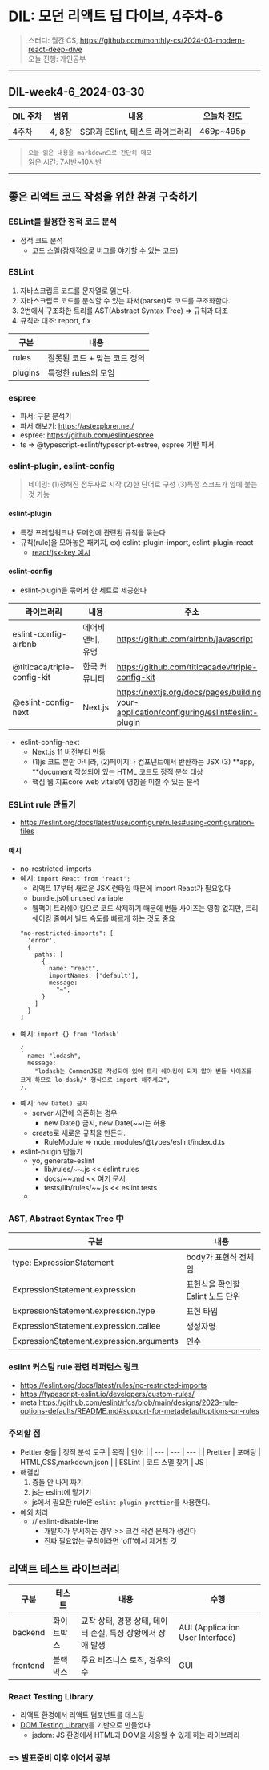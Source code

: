 # DIL: 모던 리액트 딥 다이브, 4주차-6

> 스터디: 월간 CS, https://github.com/monthly-cs/2024-03-modern-react-deep-dive  
> 오늘 진행: 개인공부

---

## DIL-week4-6_2024-03-30

| DIL 주차 | 범위   | 내용                            | 오늘차 진도 |
| -------- | ------ | ------------------------------- | ----------- |
| 4주차    | 4, 8장 | SSR과 ESlint, 테스트 라이브러리 | 469p~495p   |

> `오늘 읽은 내용을 markdown으로 간단히 메모`  
> 읽은 시간: 7시반~10시반

---

## 좋은 리액트 코드 작성을 위한 환경 구축하기

### ESLint를 활용한 정적 코드 분석

- 정적 코드 분석
  - 코드 스멜(잠재적으로 버그를 야기할 수 있는 코드)

### ESLint

1. 자바스크립트 코드를 문자열로 읽는다.
2. 자바스크립트 코드를 분석할 수 있는 파서(parser)로 코드를 구조화한다.
3. 2번에서 구조화한 트리를 AST(Abstract Syntax Tree) => 규칙과 대조
4. 규칙과 대조: report, fix

| 구분    | 내용                         |
| ------- | ---------------------------- |
| rules   | 잘못된 코드 + 맞는 코드 정의 |
| plugins | 특정한 rules의 모임          |

### espree

- 파서: 구문 분석기
- 파서 해보기: https://astexplorer.net/
- espree: https://github.com/eslint/espree
- ts => @typescript-eslint/typescript-estree, espree 기반 파서

### eslint-plugin, eslint-config

> 네이밍: (1)정해진 접두사로 시작 (2)한 단어로 구성 (3)특정 스코프가 앞에 붙는 것 가능

#### eslint-plugin

- 특정 프레임워크나 도메인에 관련된 규칙을 묶는다
- 규칙(rule)을 모아놓은 패키지, ex) eslint-plugin-import, eslint-plugin-react
  - [react/jsx-key 예시](https://github.com/jsx-eslint/eslint-plugin-react/blob/b52e0caf98cff122da9e3a92dacac355d3fe2e48/lib/rules/jsx-key.js#L66-L251)

#### eslint-config

- eslint-plugin을 묶어서 한 세트로 제공한다

| 라이브러리                  | 내용             | 주소                                                                                     |
| --------------------------- | ---------------- | ---------------------------------------------------------------------------------------- |
| eslint-config-airbnb        | 에어비앤비, 유명 | https://github.com/airbnb/javascript                                                     |
| @titicaca/triple-config-kit | 한국 커뮤니티    | https://github.com/titicacadev/triple-config-kit                                         |
| @eslint-config-next         | Next.js          | https://nextjs.org/docs/pages/building-your-application/configuring/eslint#eslint-plugin |

- eslint-config-next
  - Next.js 11 버전부터 만듦
  - (1)js 코드 뿐만 아니라, (2)페이지나 컴포넌트에서 반환하는 JSX (3) **app, **document 작성되어 있는 HTML 코드도 정적 분석 대상
  - 핵심 웹 지표core web vitals에 영향을 미칠 수 있는 분석

### ESLint rule 만들기

- https://eslint.org/docs/latest/use/configure/rules#using-configuration-files

#### 예시

- no-restricted-imports
- 예시: `import React from 'react';`
  - 리액트 17부터 새로운 JSX 런타임 때문에 import React가 필요없다
  - bundle.js에 unused variable
  - 웹팩이 트리쉐이킹으로 코드 삭제하기 때문에 번들 사이즈는 영향 없지만, 트리 쉐이킹 줄여서 빌드 속도를 빠르게 하는 것도 중요
  ```tsx
  "no-restricted-imports": [
    'error',
    {
      paths: [
        {
          name: "react",
          importNames: ['default'],
          message:
            "~",
        }
      ]
    }
  ]
  ```
- 예시: `import {} from 'lodash'`
  ```tsx
  {
    name: "lodash",
    message:
      "lodash는 CommonJS로 작성되어 있어 트리 쉐이킹이 되지 않아 번들 사이즈를 크게 하므로 lo-dash/* 형식으로 import 해주세요",
  },
  ```
- 예시: `new Date() 금지`
  - server 시간에 의존하는 경우
    - new Date() 금지, new Date(~~)는 허용
  - create로 새로운 규칙을 만든다.
    - RuleModule => node_modules/@types/eslint/index.d.ts
- eslint-plugin 만들기
  - yo, generate-eslint
    - lib/rules/~~.js << eslint rules
    - docs/~~.md << 여기 문서
    - tests/lib/rules/~~.js << eslint tests
  -

### AST, Abstract Syntax Tree 中

| 구분                                     | 내용                             |
| ---------------------------------------- | -------------------------------- |
| type: ExpressionStatement                | body가 표현식 전체임             |
| ExpressionStatement.expression           | 표현식을 확인할 Eslint 노드 단위 |
| ExpressionStatement.expression.type      | 표현 타입                        |
| ExpressionStatement.expression.callee    | 생성자명                         |
| ExpressionStatement.expression.arguments | 인수                             |

### eslint 커스텀 rule 관련 레퍼런스 링크

- https://eslint.org/docs/latest/rules/no-restricted-imports
- https://typescript-eslint.io/developers/custom-rules/
- meta https://github.com/eslint/rfcs/blob/main/designs/2023-rule-options-defaults/README.md#support-for-metadefaultoptions-on-rules

### 주의할 점

- Pettier 충돌
  | 정적 분석 도구 | 목적 | 언어 |
  | --- | --- | --- |
  | Prettier | 포매팅 | HTML,CSS,markdown,json |
  | ESLint | 코드 스멜 찾기 | JS |
- 해결법
  1. 충돌 안 나게 짜기
  2. js는 eslint에 맡기기
  - js에서 필요한 rule은 `eslint-plugin-prettier`를 사용한다.
- 예외 처리
  - // eslint-disable-line
    - 개발자가 무시하는 경우 >> 크건 작건 문제가 생긴다
    - 진짜 필요없는 규칙이라면 'off'해서 제거할 것

## 리액트 테스트 라이브러리

| 구분     | 테스트     | 내용                                                       | 수행                             |
| -------- | ---------- | ---------------------------------------------------------- | -------------------------------- |
| backend  | 화이트박스 | 교착 상태, 경쟁 상태, 데이터 손실, 특정 상황에서 장애 발생 | AUI (Application User Interface) |
| frontend | 블랙박스   | 주요 비즈니스 로직, 경우의 수                              | GUI                              |

### React Testing Library

- 리액트 환경에서 리액트 텀포넌트를 테스팅
- [DOM Testing Library](https://github.com/testing-library/dom-testing-library)를 기반으로 만들었다
  - jsdom: JS 환경에서 HTML과 DOM을 사용할 수 있게 하는 라이브러리

### => 발표준비 이후 이어서 공부
